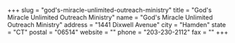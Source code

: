 +++
slug = "god's-miracle-unlimited-outreach-ministry"
title = "God's Miracle Unlimited Outreach Ministry"
name = "God's Miracle Unlimited Outreach Ministry"
address = "1441 Dixwell Avenue"
city = "Hamden"
state = "CT"
postal = "06514"
website = ""
phone = "203-230-2112"
fax = ""
+++
